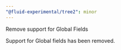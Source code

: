 ```yaml
---
"@fluid-experimental/tree2": minor
---
```


Remove support for Global Fields

Support for Global fields has been removed.

